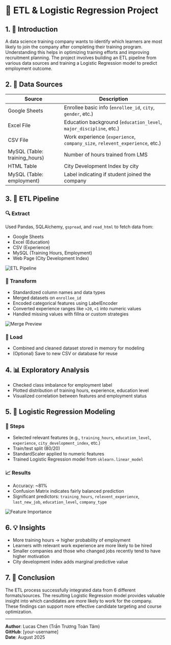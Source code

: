 # 🧠 ETL & Logistic Regression Project

## 1. 📘 Introduction

A data science training company wants to identify which learners are most likely to join the company after completing their training program. Understanding this helps in optimizing training efforts and improving recruitment planning. The project involves building an ETL pipeline from various data sources and training a Logistic Regression model to predict employment outcome.

## 2. 🧾 Data Sources

| Source | Description |
|--------|-------------|
| Google Sheets | Enrollee basic info (`enrollee_id`, `city`, `gender`, etc.) |
| Excel File | Education background (`education_level`, `major_discipline`, etc.) |
| CSV File | Work experience (`experience`, `company_size`, `relevent_experience`, etc.) |
| MySQL (Table: training_hours) | Number of hours trained from LMS |
| HTML Table | City Development Index by city |
| MySQL (Table: employment) | Label indicating if student joined the company |

## 3. 🔄 ETL Pipeline

### 🔍 Extract
Used Pandas, SQLAlchemy, `gspread`, and `read_html` to fetch data from:
- Google Sheets
- Excel (Education)
- CSV (Experience)
- MySQL (Training Hours, Employment)
- Web Page (City Development Index)

![ETL Pipeline](images/etl_pipeline_diagram.png)

### 🧹 Transform
- Standardized column names and data types
- Merged datasets on `enrollee_id`
- Encoded categorical features using LabelEncoder
- Converted experience ranges like `>20`, `<1` into numeric values
- Handled missing values with fillna or custom strategies

![Merge Preview](images/data_merge_sample.png)

### 💾 Load
- Combined and cleaned dataset stored in memory for modeling
- (Optional) Save to new CSV or database for reuse

## 4. 📊 Exploratory Analysis

- Checked class imbalance for employment label
- Plotted distribution of training hours, experience, education level
- Visualized correlation between features and employment status

## 5. 🤖 Logistic Regression Modeling

### 📌 Steps
- Selected relevant features (e.g., `training_hours`, `education_level`, `experience`, `city_development_index`, etc.)
- Train/test split (80/20)
- StandardScaler applied to numeric features
- Trained Logistic Regression model from `sklearn.linear_model`

### 📈 Results
- Accuracy: ~81%
- Confusion Matrix indicates fairly balanced prediction
- Significant predictors: `training_hours`, `relevent_experience`, `last_new_job`, `education_level`, `company_type`

![Feature Importance](images/feature_importance_chart.png)

## 6. 💡 Insights

- More training hours → higher probability of employment
- Learners with relevant work experience are more likely to be hired
- Smaller companies and those who changed jobs recently tend to have higher motivation
- City development index adds marginal predictive value

## 7. 🏁 Conclusion

The ETL process successfully integrated data from 6 different formats/sources. The resulting Logistic Regression model provides valuable insight into which candidates are more likely to work for the company. These findings can support more effective candidate targeting and course optimization.

---

**Author**: Lucas Chen (Trần Trương Toàn Tâm)  
**GitHub**: [your-username]  
**Date**: August 2025